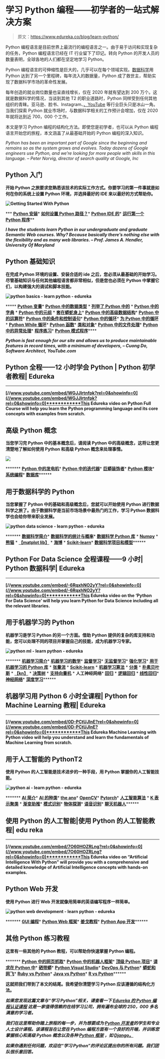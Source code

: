 # 学习 Python 编程——初学者的一站式解决方案

> 原文：<https://www.edureka.co/blog/learn-python/>

Python 编程语言是目前世界上最流行的编程语言之一。由于易于访问和实现复杂的任务，Python 编程语言已经在 IT 行业留下了印记。转向 Python 的开发人员的数量表明，全球各地的人们都在坚定地学习 Python。

Python 编程语言的可伸缩性是巨大的，几乎可以在每个领域实现。[数据科学](https://www.edureka.co/blog/data-science-career-opportunities-your-guide-to-top-data-scientist-jobs)用 Python 达到了另一个里程碑，每年流入的数据量，Python 成了救世主，帮助实现了数据科学市场的革命性发展。

每年创造的就业岗位数量也呈直线增长，仅在 2020 年就有望达到 200 万个。这就是数据科学的情况，当谈到其他 T2 的职业道路时，Python 同样受到任何其他组织的青睐。亚马逊、脸书、Instagram、[、YouTube](https://goo.gl/6ohpTV) 等行业巨头只是冰山一角。当我们探索 Python 就业市场时，与数据科学相关的工作预计会增加，仅在 2020 年就将达到近 700，000 个工作。

本文是学习 Python 编程的结构化方法。即使您是初学者，也可以从 Python 编程语言开始您的旅程，本文涵盖了从最基础开始的 Python 编程的深入知识。

*Python has been an important part of Google since the beginning and remains so as the system grows and evolves. Today dozens of Google engineers use Python, and we’re looking for more people with skills in this language. – Peter Norvig, director of search quality at Google, Inc*

## ****Python 入门****

**开始 Python 之旅要求您熟悉该技术的实际工作方式。你要学习的第一件事就是如何在你的系统上设置 Python 环境，并选择最好的 IDE 来以最好的方式帮助你。**

**![Getting Started With Python](img/66812040f6a83592ea0b57fe4e71b932.png)**

***   **[Python 安装](https://www.edureka.co/blog/python-tutorial/#pythoninstallation)***   [**如何设置 Python 路径？**](https://www.edureka.co/blog/add-python-to-path/)*   [**Python IDE 的**](https://www.edureka.co/blog/best-ide-for-python/)*   [**运行第一个 Python 程序**](https://www.edureka.co/blog/how-to-run-a-python-script/)**

***I have the students learn Python in our undergraduate and graduate Semantic Web courses. Why? Because basically there’s nothing else with the flexibility and as many web libraries. – Prof. James A. Hendler, University Of Maryland***

## ******Python 基础知识******

****在完成 Python 环境的设置、安装合适的 ide 之后，您必须从最基础的开始学习。尽管基础知识与任何其他编程语言都非常相似，但是您也必须在 Python 中掌握它们，以构建强大的调试和脚本技能。****

****![python basics - learn python - edureka](img/677788b8bd33d7d3adef2911287c766c.png)****

*****   [**Python 变量**](https://www.edureka.co/blog/variables-and-data-types-in-python/#1)*   **[Python 中的数据类型](https://www.edureka.co/blog/variables-and-data-types-in-python/#3)**
    *   [**列举了 Python 中的**](https://www.edureka.co/blog/lists-in-python/)
    *   **[Python 中的字典](https://www.edureka.co/blog/dictionary-in-python/)**
    *   [**Python 中的元组**](https://www.edureka.co/blog/tuple-in-python/)
    *   [**套在蟒蛇身上**](https://www.edureka.co/blog/sets-in-python/)*   [**Python 中的高级数据结构**](https://www.edureka.co/blog/collections-in-python/)*   [**Python 中的运算符**](https://www.edureka.co/blog/operators-in-python/)*   [**Python 中的条件和控制语句**](https://www.edureka.co/blog/if-else-in-python/)*   [**Python 中的循环**](https://www.edureka.co/blog/loops-in-python/)*   **[为 Python 中的循环](https://www.edureka.co/blog/python-for-loop/)***   **[Python While 循环](https://www.edureka.co/blog/while-loop-in-python/)***   [**Python 函数**](https://www.edureka.co/blog/python-functions)*   [**类和对象**](https://www.edureka.co/blog/python-class/)*   [**Python 中的文件处理**](https://www.edureka.co/blog/file-handling-in-python/)*   [**Python 中的异常处理**](https://www.edureka.co/blog/python-try-except/)*   [**程序练习**](https://www.edureka.co/blog/python-programs/)*   **[Python 模式程序](https://www.edureka.co/blog/python-pattern-programs/)******

*****Python is fast enough for our site and allows us to produce maintainable features in record times, with a minimum of developers, – Cuong Do, Software Architect, YouTube.com*****

## ********Python 全程——12 小时学会 Python | Python 初学者教程| Edureka********

************

******[//www.youtube.com/embed/WGJJIrtnfpk?rel=0&showinfo=0](//www.youtube.com/embed/WGJJIrtnfpk?rel=0&showinfo=0)************This Edureka video on Python Full Course will help you learn the Python programming language and its core concepts with examples from scratch.******

## ********高级 Python 概念********

******当您学习完 Python 中的基本概念后，请阅读 Python 中的高级概念，这将让您更清楚地了解如何使用 Python 和高级 Python 概念来处理事情。******

******![](img/5d24ffb0a10ec01d52c93736aca72c6b.png)******

*******   [**Python 中的发电机**](https://www.edureka.co/blog/generators-in-python/)*   [**Python 中的迭代器**](https://www.edureka.co/blog/python-iterator)*   [**巨蟒装饰者**](https://www.edureka.co/blog/python-decorator-tutorial/)*   [**Python 模块**](https://www.edureka.co/blog/python-modules/)*   **[系统编程](https://www.edureka.co/blog/os-module-in-python)***   [**数据库**](https://www.edureka.co/blog/python-database-connection/)******

## ********用于数据科学的 Python********

******当您掌握了 Python 中的基础和高级概念后，您就可以开始使用 Python 进行数据科学之旅了。由于数据科学是当前市场场景中最热门的工作，学习 Python 数据科学也会给你带来职业发展。******

******![python data science - learn python - edureka](img/ac92f4bb9924576576e4feea64f881f6.png)******

*******   [**数据科学简介**](https://www.edureka.co/blog/what-is-data-science/)*   [**数据科学的统计与概率**](https://www.edureka.co/blog/statistics-and-probability/)*   [**数据科学 Python 库**](https://www.edureka.co/blog/learn-python-for-data-science/)
    *   [**Numpy**](https://www.edureka.co/blog/python-numpy-tutorial/)
    *   [**熊猫**](https://www.edureka.co/blog/python-pandas-tutorial/)
    *   [**【matplot lib】**](https://www.edureka.co/blog/python-matplotlib-tutorial/)
    *   [**海博**](https://www.edureka.co/blog/python-seaborn-tutorial/)
    *   [**Scikit-learn**](https://www.edureka.co/blog/scikit-learn-machine-learning/)*   [**数据科学项目和模型**](https://www.edureka.co/blog/data-science-projects/)******

## ********Python For Data Science 全程课程——9 小时| Python 数据科学| Edureka********

************

******[//www.youtube.com/embed/-6RqxhNO2yY?rel=0&showinfo=0](//www.youtube.com/embed/-6RqxhNO2yY?rel=0&showinfo=0)************This Edureka video on the ‘Python For Data Science’ will help you learn Python for Data Science including all the relevant libraries.******

## ********用于机器学习的 Python********

******机器学习是学习 Python 的另一个方面。借助 Python 提供的复杂的库支持和功能，您可以处理不同的项目并掌握自己的技能，成为机器学习专家。******

******![python ml - learn python - edureka](img/9f06768acf349791ae2ec5b2b7f1c332.png)******

*******   [**机器学习简介**](https://www.edureka.co/blog/machine-learning-tutorial/)*   **[机器学习的数学](https://www.edureka.co/blog/mathematics-for-machine-learning/)***   **[监督学习](https://www.edureka.co/blog/supervised-learning/)***   **[无监督学习](https://www.edureka.co/blog/unsupervised-learning/)***   [**强化学习**](https://www.edureka.co/blog/q-learning/)*   [**用于机器学习的 Python 库**](https://www.edureka.co/blog/machine-learning-libraries/)
    *   **[张量流](https://www.edureka.co/blog/tensorflow-tutorial/)**
    *   **[Scikit-learn](https://www.edureka.co/blog/cheatsheets/python-scikit-learn-cheat-sheet/)**
    *   [**机器学习算法**](https://www.edureka.co/blog/machine-learning-algorithms/)
    *   [**分类**](https://www.edureka.co/blog/classification-in-machine-learning/)
    *   **[朴素贝叶斯](https://www.edureka.co/blog/naive-bayes-tutorial/)**
    *   **[【kn】](https://www.edureka.co/blog/k-nearest-neighbors-algorithm/)**
    *   **[决策树](https://www.edureka.co/blog/decision-tree-algorithm/)**
    *   **[支持向量机](https://www.edureka.co/blog/support-vector-machine-in-python/)**
    *   **人工神经网络***   [**回归**](https://www.edureka.co/blog/linear-regression-in-python/)
    *   **[逻辑回归](https://www.edureka.co/blog/logistic-regression-in-python/)**
    *   **[线性回归](https://www.edureka.co/blog/linear-regression-for-machine-learning/)***   [**神经网络**](https://www.edureka.co/blog/neural-network-tutorial/)*   [**深度学习**](https://www.edureka.co/blog/deep-learning-with-python/)******

## ********机器学习用 Python 6 小时全课程| Python for Machine Learning 教程| Edureka********

************

******[//www.youtube.com/embed/0D-PCtUJInE?rel=0&showinfo=0](//www.youtube.com/embed/0D-PCtUJInE?rel=0&showinfo=0)************This Edureka Machine Learning with Python video will help you understand and learn the fundamentals of Machine Learning from scratch.******

## ********用于人工智能的 Python**T2******

******使用 Python 的人工智能是技术进步的一种手段，用 Python 掌握你的人工智能技能。******

******![python ai - learn python - edureka](img/d7a3ede743f62b82844d6970a3acfe2b.png)******

*******   [**AI 简介**](https://www.edureka.co/blog/artificial-intelligence-with-python/)*   [**AI 的种类**](https://www.edureka.co/blog/types-of-artificial-intelligence/)*   **[the ano](https://www.edureka.co/blog/theano-vs-tensorflow/)***   **[OpenCV](https://www.edureka.co/blog/python-opencv-tutorial/)***   [**Pytorch**](https://www.edureka.co/blog/pytorch-tutorial/)*   [**人工智能算法**](https://www.edureka.co/blog/artificial-intelligence-algorithms/)
    *   [**K 表示聚类**](https://www.edureka.co/blog/k-means-clustering-algorithm/)
    *   [**渐变助推**](https://www.edureka.co/blog/boosting-machine-learning/)*   **[模式识别](https://www.edureka.co/blog/pattern-recognition/)***   [**物体探测**](https://www.edureka.co/blog/tensorflow-object-detection-tutorial/)*   [**语音识别**](https://www.edureka.co/blog/speech-recognition-python/)*   [**聊天机器人**](https://www.edureka.co/blog/how-to-make-a-chatbot-in-python/)******

## ********使用 Python 的人工智能|使用 Python 的人工智能教程| edu reka********

************

******[//www.youtube.com/embed/7O60HOZRLng?rel=0&showinfo=0](//www.youtube.com/embed/7O60HOZRLng?rel=0&showinfo=0)************This Edureka video on “Artificial Intelligence With Python” will provide you with a comprehensive and detailed knowledge of Artificial Intelligence concepts with hands-on examples.******

## ********Python Web 开发********

******使用 Python 进行 Web 开发就像用简单的英语编写程序一样简单。******

******![python web development - learn python - edureka](img/5e6f1802e8cca06e55ad1891fbd467a0.png)******

*******   [**GUI 编程**](https://www.edureka.co/blog/tkinter-tutorial/)*   [**Python Web 框架**](https://www.edureka.co/blog/python-frameworks/)*   [**姜戈教程**](https://www.edureka.co/blog/django-tutorial/)*   [**Python App 开发**](https://www.edureka.co/blog/kivy-tutorial/)******

## ********其他 Python 练习教程********

******这里有一些其他的 Python 教程，可以帮助你快速掌握 Python 编程。******

*******   [**Python 中的网页抓取**](https://www.edureka.co/blog/web-scraping-with-python/)*   [**Python 中的机器人框架**](https://www.edureka.co/blog/robot-framework-tutorial/)*   [**顶级 Python 项目**](https://www.edureka.co/blog/python-projects/)*   [**请求在 Python 中**](https://www.edureka.co/blog/python-requests/)*   [**硒带蟒**](https://www.edureka.co/blog/selenium-using-python/)*   [**Python Visual Studio**](https://www.edureka.co/blog/python-visual-studio/)*   [**DevOps 与 Python**](https://www.edureka.co/blog/python-devops/)*   [**蟒蛇和网飞**](https://www.edureka.co/blog/how-netflix-uses-python/)*   [**Ruby vs Python**](https://www.edureka.co/blog/ruby-vs-python/)*   [**Java vs Python**](https://www.edureka.co/blog/java-vs-python/)*   [**R vs Python**](https://www.edureka.co/blog/r-vs-python/)******

******这就把我们带到了本文的结尾。我希望你清楚学习 Python 应该遵循的结构化方法。******

*******如果您发现这篇文章与“学习 Python”相关，请查看一下  [Edureka 的 Python 编程认证课程](https://www.edureka.co/python-programming-certification-training) 这是一家值得信赖的在线学习公司，拥有遍布全球的 250，000 多名满意的学习者。*******

*******我们在这里帮助你踏上旅程的每一步，并为想要成为  [Python 开发者](https://www.edureka.co/blog/how-to-become-a-python-developer/)的学生和专业人士设计课程。该课程旨在让您在 Python 编程方面有一个良好的开端，并训练您掌握核心和高级 Python 概念以及各种  [Python 框架](https://www.edureka.co/blog/python-frameworks/) ，如  [Django。](https://www.edureka.co/blog/django-tutorial/)*******

*******如果你遇到任何问题，欢迎在“学习 Python”的评论区提出你的所有问题。我们团队很乐意回答。*******